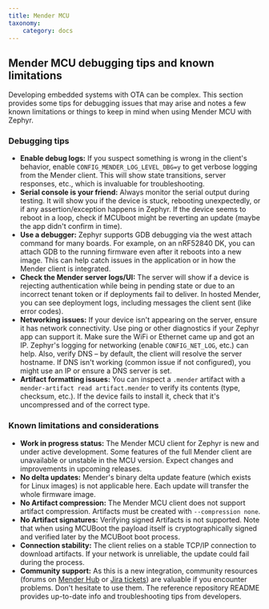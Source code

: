 ```yaml
---
title: Mender MCU
taxonomy:
    category: docs
---
```


## Mender MCU debugging tips and known limitations

Developing embedded systems with OTA can be complex. This section provides some tips for debugging issues that may arise and notes a few known limitations or things to keep in mind when using Mender MCU with Zephyr.

### Debugging tips

* **Enable debug logs:** If you suspect something is wrong in the client's behavior, enable `CONFIG_MENDER_LOG_LEVEL_DBG=y` to get verbose logging from the Mender client. This will show state transitions, server responses, etc., which is invaluable for troubleshooting.
* **Serial console is your friend:** Always monitor the serial output during testing. It will show you if the device is stuck, rebooting unexpectedly, or if any assertion/exception happens in Zephyr. If the device seems to reboot in a loop, check if MCUboot might be reverting an update (maybe the app didn't confirm in time).
* **Use a debugger:** Zephyr supports GDB debugging via the west attach command for many boards. For example, on an nRF52840 DK, you can attach GDB to the running firmware even after it reboots into a new image. This can help catch issues in the application or in how the Mender client is integrated.
* **Check the Mender server logs/UI:** The server will show if a device is rejecting authentication while being in pending state or due to an incorrect tenant token or if deployments fail to deliver. In hosted Mender, you can see deployment logs, including messages the client sent (like error codes).
* **Networking issues:** If your device isn't appearing on the server, ensure it has network connectivity. Use ping or other diagnostics if your Zephyr app can support it. Make sure the WiFi or Ethernet came up and got an IP. Zephyr's logging for networking (enable `CONFIG_NET_LOG`, etc.) can help. Also, verify DNS – by default, the client will resolve the server hostname. If DNS isn't working (common issue if not configured), you might use an IP or ensure a DNS server is set.
* **Artifact formatting issues:** You can inspect a `.mender` artifact with a `mender-artifact read artifact.mender` to verify its contents (type, checksum, etc.). If the device fails to install it, check that it's uncompressed and of the correct type.

### Known limitations and considerations

* **Work in progress status:** The Mender MCU client for Zephyr is new and under active development​. Some features of the full Mender client are unavailable or unstable in the MCU version. Expect changes and improvements in upcoming releases.
* **No delta updates:** Mender's binary delta update feature (which exists for Linux images) is not applicable here. Each update will transfer the whole firmware image.
* **No Artifact compression:** The Mender MCU client does not support artifact compression. Artifacts must be created with `--compression none`.
* **No Artifact signatures:** Verifying signed Artifacts is not supported. Note that when using MCUBoot the payload itself is cryptographically signed and verified later by the MCUBoot boot process.
* **Connection stability:** The client relies on a stable TCP/IP connection to download artifacts. If your network is unreliable, the update could fail during the process.
* **Community support:** As this is a new integration, community resources (forums on [Mender Hub](https://hub.mender.io/) or [Jira tickets](https://northerntech.atlassian.net/jira)) are valuable if you encounter problems. Don't hesitate to use them. The reference repository README provides up-to-date info and troubleshooting tips from developers.
